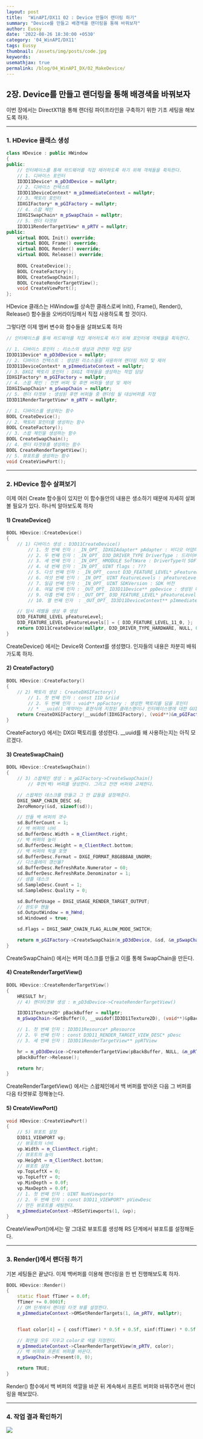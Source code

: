 ```yaml
---
layout: post
title:  "WinAPI/DX11 02 : Device 만들어 랜더링 하기"
summary: "Device를 만들고 배경색을 랜더링을 통해 바꿔보자"
author: Eussy
date: '2022-08-26 18:30:00 +0530'
category: '04_WinAPI/DX11'
tags: Eussy
thumbnail: /assets/img/posts/code.jpg
keywords: 
usemathjax: true
permalink: /blog/04_WinAPI_DX/02_MakeDevice/
---
```


## 2장. Device를 만들고 랜더링을 통해 배경색을 바꿔보자

이번 장에서는 DirectX11을 통해 랜더링 파이프라인을 구축하기 위한 기초 세팅을 해보도록 하자.

<hr />

### 1. HDevice 클래스 생성

```c++
class HDevice : public HWindow
{
public:
	// 인터페이스를 통해 하드웨어를 직접 제어하도록 하기 위해 객체들을 획득한다.
	// 1. 디바이스 포인터
	ID3D11Device* m_pD3dDevice = nullptr;
	// 2. 디바이스 컨텍스트
	ID3D11DeviceContext* m_pImmediateContext = nullptr;
	// 3. 팩토리 포인터
	IDXGIFactory* m_pGIFactory = nullptr;
	// 4. 스왑 체인
	IDXGISwapChain* m_pSwapChain = nullptr;
	// 5. 렌더 타겟뷰
	ID3D11RenderTargetView* m_pRTV = nullptr;
public:
	virtual BOOL Init() override;
	virtual BOOL Frame() override;
	virtual BOOL Render() override;
	virtual BOOL Release() override;
	
	BOOL CreateDevice();
	BOOL CreateFactory();
	BOOL CreateSwapChain();
	BOOL CreateRenderTargetView();
	void CreateViewPort();
};
```

<p> HDevice 클래스는 HWindow를 상속한 클래스로써 Init(), Frame(), Render(), Release() 함수들을 오버라이딩해서 직접 사용하도록 할 것이다. </p>

<p> 그렇다면 이제 멤버 변수와 함수들을 살펴보도록 하자 </p>

```c++
// 인터페이스를 통해 하드웨어를 직접 제어하도록 하기 위해 포인터에 객체들을 획득한다.

// 1. 디바이스 포인터 : 리소스의 생성과 관련된 작업 담당
ID3D11Device* m_pD3dDevice = nullptr;
// 2. 디바이스 컨텍스트 : 생성된 리소스들을 사용하여 랜더링 처리 및 제어
ID3D11DeviceContext* m_pImmediateContext = nullptr;
// 3. DXGI 팩토리 포인터 : DXGI 객체들을 생성하는 작업 담당
IDXGIFactory* m_pGIFactory = nullptr;
// 4. 스왑 체인 : 전면 버퍼 및 후면 버퍼들 생성 및 제어
IDXGISwapChain* m_pSwapChain = nullptr;
// 5. 렌더 타겟뷰 : 생성된 후면 버퍼들 중 랜더링 될 대상버퍼를 지정
ID3D11RenderTargetView* m_pRTV = nullptr;

// 1. 디바이스를 생성하는 함수
BOOL CreateDevice();
// 2. 팩토리 포인터를 생성하는 함수
BOOL CreateFactory();
// 3. 스왑 체인을 생성하는 함수
BOOL CreateSwapChain();
// 4. 렌더 타겟뷰를 생성하는 함수
BOOL CreateRenderTargetView();
// 5. 뷰포트를 생성하는 함수
void CreateViewPort();
```
<hr />

### 2. HDevice 함수 살펴보기

이제 여러 Create 함수들이 있지만 이 함수들안의 내용은 생소하기 때문에 자세히 살펴볼 필요가 있다. 하나씩 알아보도록 하자

#### 1) CreateDevice()
```c++
BOOL HDevice::CreateDevice()
{
    // 1) 디바이스 생성 : D3D11CreateDevice()
        // 1. 첫 번째 인자 : _IN_OPT_ IDXGIAdapter* pAdapter : 비디오 어댑터 포인터
        // 2. 두 번째 인자 : _IN_OPT_ D3D_DRIVER_TYPE DriverType : 드라이버 타입으로, D3D_DRIVER_TYPE_HARDWARE를 사용해야 GPU를 사용한다고 한다(?)
        // 3. 세 번째 인자 : _IN_OPT_ HMODULE SoftWare : DriverType이 SOFTWARE일 경우 NULL일 수 없다
        // 4. 네 번째 인자 : _IN_OPT_ UINT flags : ???
        // 5. 다섯 번째 인자 : _IN_OPT_ const D3D_FEATURE_LEVEL* pFeatureLevels : DirectX의 버전인 것 같다. 이에 따라 사용할 수 있는 쉐이더가 다르다.
        // 6. 여섯 번째 인자 : _IN_OPT_ UINT FeatureLevels : pFeatureLevels의 길이
        // 7. 일곱 번째 인자 : _IN_OPT_ UINT SDKVersion : SDK 버전
        // 8. 여덟 번째 인자 : _OUT_OPT_ ID3D11Device** ppDevice : 생성된 디바이스를 담을 주소
        // 9. 아홉 번째 인자 : _OUT_OPT_ D3D_FEATURE_LEVEL* pFeatureLevel : 성공 시 pFeatureLevels의 가장 첫 번째 요소를 반환한다.
        // 10. 열 번째 인자  : _OUT_OPT_ ID3D11DeviceContext** pImmediateContext : 생성된 Context를 담을 주소 

    // 임시 레벨들 생성 후 생성
    D3D_FEATURE_LEVEL pFeatureLevel;
    D3D_FEATURE_LEVEL pFeatureLevels[] = { D3D_FEATURE_LEVEL_11_0, };
    return D3D11CreateDevice(nullptr, D3D_DRIVER_TYPE_HARDWARE, NULL, 0, pFeatureLevels, 1, D3D11_SDK_VERSION, &m_pD3dDevice, &pFeatureLevel, &m_pImmediateContext);
}
```

CreateDevice() 에서는  Device와 Context를 생성했다. 인자들의 내용은 차분히 배워가도록 하자.

#### 2) CreateFactory()
```c++
BOOL HDevice::CreateFactory()
{
    // 2) 팩토리 생성 : CreateDXGIFactory()
        // 1. 첫 번째 인자 : const IID &riid
        // 2. 두 번째 인자 : void** ppFactory : 생성한 팩토리를 담을 포인터
        // * __uuid() 예약어는 표현식에 지정된 클래스명이나 인터페이스명에 대한 GUID 값을 리턴해준다.
    return CreateDXGIFactory(__uuidof(IDXGIFactory), (void**)&m_pGIFactory);
}
```

CreateFactory() 에서는 DXGI 팩토리를 생성한다. __uuid를 왜 사용하는지는 아직 모르겠다.

#### 3) CreateSwapChain()
```c++
BOOL HDevice::CreateSwapChain()
{
    // 3) 스왑체인 생성 : m_pGIFactory->CreateSwapChain()
        // 후면(백) 버퍼를 생성한다. 그리고 전면 버퍼와 교체한다.

    // 스왑체인 데스크를 만들고 그 안 값들을 설정해준다.
    DXGI_SWAP_CHAIN_DESC sd;
    ZeroMemory(&sd, sizeof(sd));

    // 만들 백 버퍼의 갯수
    sd.BufferCount = 1;
    // 백 버퍼의 너비
    sd.BufferDesc.Width = m_ClientRect.right;
    // 백 버퍼의 높이
    sd.BufferDesc.Height = m_ClientRect.bottom;
    // 백 버퍼의 픽셀 포맷
    sd.BufferDesc.Format = DXGI_FORMAT_R8G8B8A8_UNORM;
    // 디스플레이 갱신율?
    sd.BufferDesc.RefreshRate.Numerator = 60;
    sd.BufferDesc.RefreshRate.Denominator = 1;
    // 샘플 데스크
    sd.SampleDesc.Count = 1;
    sd.SampleDesc.Quality = 0;

    sd.BufferUsage = DXGI_USAGE_RENDER_TARGET_OUTPUT;
    // 윈도우 핸들
    sd.OutputWindow = m_hWnd;
    sd.Windowed = true;

    sd.Flags = DXGI_SWAP_CHAIN_FLAG_ALLOW_MODE_SWITCH;

    return m_pGIFactory->CreateSwapChain(m_pD3dDevice, &sd, &m_pSwapChain);
}
```

CreateSwapChain() 에서는 버퍼 데스크를 만들고 이를 통해 SwapChain을 만든다.

#### 4) CreateRenderTargetView()
```c++
BOOL HDevice::CreateRenderTargetView()
{
    HRESULT hr;
    // 4) 랜더타겟뷰 생성 : m_pD3dDevice->CreateRenderTargetView()

    ID3D11Texture2D* pBackBuffer = nullptr;
    m_pSwapChain->GetBuffer(0, __uuidof(ID3D11Texture2D), (void**)&pBackBuffer);

    // 1. 첫 번째 인자 : ID3D11Resource* pResource
    // 2. 두 번째 인자 : const D3D11_RENDER_TARGET_VIEW_DESC* pDesc
    // 3. 세 번째 인자 : ID3D11RenderTargetView** ppRTView

    hr = m_pD3dDevice->CreateRenderTargetView(pBackBuffer, NULL, &m_pRTV);
    pBackBuffer->Release();

    return hr;
}
```

CreateRenderTargetView() 에서는 스왑체인에서 백 버퍼를 받아온 다음 그 버퍼를 다음 타겟뷰로 정해놓는다.

#### 5) CreateViewPort()
```c++
void HDevice::CreateViewPort()
{
    // 5) 뷰포트 설정
    D3D11_VIEWPORT vp;
    // 뷰포트의 너비
    vp.Width = m_ClientRect.right;
    // 뷰포트의 높이
    vp.Height = m_ClientRect.bottom;
    // 뷰포트 설정
    vp.TopLeftX = 0;
    vp.TopLeftY = 0;
    vp.MinDepth = 0.0f;
    vp.MaxDepth = 0.0f;
    // 1. 첫 번째 인자 : UINT NumViewports
    // 2. 두 번째 인자 : const D3D11_VIEWPORT* pViewDesc
    // 만든 뷰포트를 세팅한다.
    m_pImmediateContext->RSSetViewports(1, &vp);
}
```

CreateViewPort()에서는 말 그대로 뷰포트를 생성해 RS 단계에서 뷰포트를 설정해둔다.

<hr />

### 3. Render()에서 랜더링 하기

기본 세팅들은 끝났다. 이제 백버퍼를 이용해 랜더링을 한 번 진행해보도록 하자.

```c++
BOOL HDevice::Render()
{
    static float fTimer = 0.0f;
    fTimer += 0.0001f;
    // OM 단계에서 랜더링 타겟 뷰를 설정한다.
    m_pImmediateContext->OMSetRenderTargets(1, &m_pRTV, nullptr);


    float color[4] = { cosf(fTimer) * 0.5f + 0.5f, sinf(fTimer) * 0.5f + 0.5f, cosf(fTimer * 2) * 0.5f + 0.5f, 1.0f };

    // 화면을 모두 지우고 color로 색을 지정한다.
    m_pImmediateContext->ClearRenderTargetView(m_pRTV, color);
    // 백 버퍼와 프론트 버퍼를 바꾼다.
    m_pSwapChain->Present(0, 0);

    return TRUE;
}
```
<p>Render() 함수에서 백 버퍼의 색깔을 바꾼 뒤 계속해서 프론트 버퍼와 바꿔주면서 랜더링을 해보았다.</p>

<hr />

### 4. 작업 결과 확인하기
<p>
 <img src="gif1.gif" class="img-fluid">
 </p>
